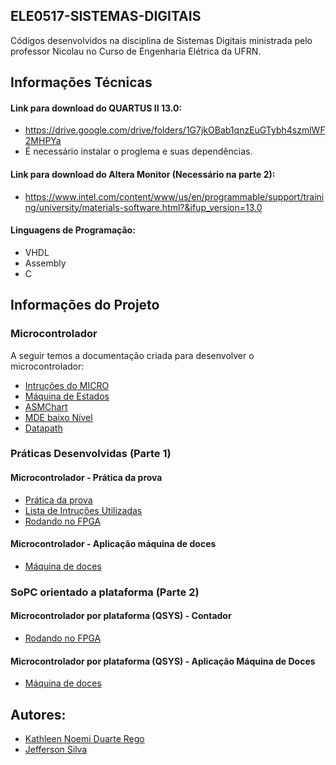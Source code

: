 ## ELE0517-SISTEMAS-DIGITAIS
Códigos desenvolvidos na disciplina de Sistemas Digitais ministrada pelo professor Nicolau no Curso de Engenharia Elétrica da UFRN.

## Informações Técnicas

#### Link para download do QUARTUS II 13.0: 
* https://drive.google.com/drive/folders/1G7jkOBab1qnzEuGTybh4szmlWF2MHPYa
* É necessário instalar o proglema e suas dependências.

#### Link para download do Altera Monitor (Necessário na parte 2): 
* https://www.intel.com/content/www/us/en/programmable/support/training/university/materials-software.html?&ifup_version=13.0

#### Linguagens de Programação:
* VHDL
* Assembly
* C

## Informações do Projeto

### Microcontrolador
A seguir temos a documentação criada para desenvolver o microcontrolador:
* [Intruções do MICRO](https://drive.google.com/file/d/1AAPpVUFLGtCfAn_PtlZ6gDA6dPSQpiuf/view?usp=sharing)
* [Máquina de Estados]()
* [ASMChart]()
* [MDE baixo Nível]()
* [Datapath]()

### Práticas Desenvolvidas (Parte 1)

#### Microcontrolador - Prática da prova
* [Prática da prova](https://i.imgur.com/2vEuX1n.jpg)
* [Lista de Intruções Utilizadas](https://i.imgur.com/FgN8wDw.jpg)
* [Rodando no FPGA](https://i.imgur.com/sBKo4j3.mp4)

#### Microcontrolador - Aplicação máquina de doces
* [Máquina de doces](https://i.imgur.com/SNWb2F4.png)

### SoPC orientado a plataforma (Parte 2)

#### Microcontrolador por plataforma (QSYS) - Contador

* [Rodando no FPGA](https://i.imgur.com/3zIcUi9.mp4)

#### Microcontrolador por plataforma (QSYS) - Aplicação Máquina de Doces

* [Máquina de doces](https://i.imgur.com/SNWb2F4.png)


## Autores:
* [Kathleen Noemi Duarte Rego](https://github.com/kathleenrego)
* [Jefferson Silva](https://github.com/JeffersonHS) 
